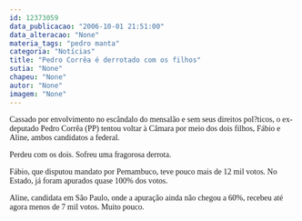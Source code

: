 ```yaml
---
id: 12373059
data_publicacao: "2006-10-01 21:51:00"
data_alteracao: "None"
materia_tags: "pedro manta"
categoria: "Notícias"
title: "Pedro Corrêa é derrotado com os filhos"
sutia: "None"
chapeu: "None"
autor: "None"
imagem: "None"
---
```

<p><P><FONT face=Verdana>Cassado por envolvimento no escândalo do mensalão e sem seus direitos pol?ticos, o ex-deputado Pedro Corrêa (PP) tentou voltar à Câmara por meio dos dois filhos, Fábio e Aline, ambos candidatos a federal.</FONT></P></p>
<p><P><FONT face=Verdana>Perdeu com os dois. Sofreu uma fragorosa derrota.</FONT></P></p>
<p><P><FONT face=Verdana>Fábio, que disputou mandato por Pernambuco, teve pouco mais de 12 mil votos. No Estado, já foram apurados quase 100% dos votos.</FONT></P></p>
<p><P><FONT face=Verdana>Aline, candidata em São Paulo, onde a apuração ainda não chegou a 60%, recebeu até agora menos de 7 mil votos. Muito pouco.</FONT></P> </p>

